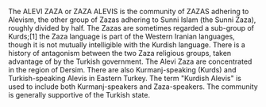 The ALEVI ZAZA or ZAZA ALEVIS is the community of ZAZAS adhering to Alevism, the other group of Zazas adhering to Sunni Islam (the Sunni Zaza), roughly divided by half. The Zazas are sometimes regarded a sub-group of Kurds;[1] the Zaza language is part of the Western Iranian languages, though it is not mutually intelligible with the Kurdish language. There is a history of antagonism between the two Zaza religious groups, taken advantage of by the Turkish government. The Alevi Zaza are concentrated in the region of Dersim. There are also Kurmanj-speaking (Kurds) and Turkish-speaking Alevis in Eastern Turkey. The term "Kurdish Alevis" is used to include both Kurmanj-speakers and Zaza-speakers. The community is generally supportive of the Turkish state.
